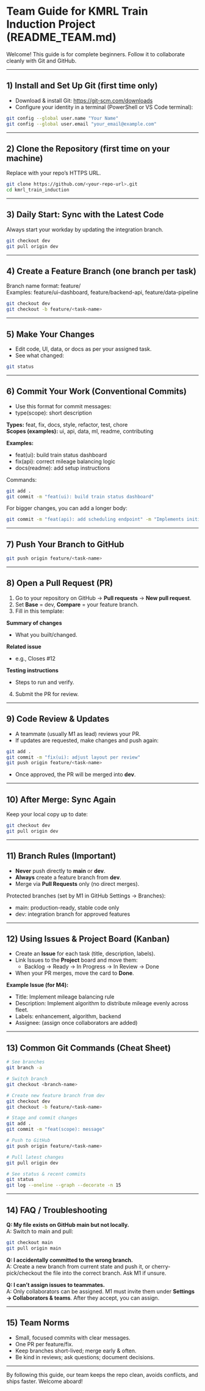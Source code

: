 # Team Guide for KMRL Train Induction Project (README_TEAM.md)

Welcome! This guide is for complete beginners. Follow it to collaborate cleanly with Git and GitHub.

---

## 1) Install and Set Up Git (first time only)

- Download & install Git: https://git-scm.com/downloads  
- Configure your identity in a terminal (PowerShell or VS Code terminal):

~~~bash
git config --global user.name "Your Name"
git config --global user.email "your_email@example.com"
~~~

---

## 2) Clone the Repository (first time on your machine)

Replace <your-repo-url> with your repo’s HTTPS URL.

~~~bash
git clone https://github.com/<your-repo-url>.git
cd kmrl_train_induction
~~~

---

## 3) Daily Start: Sync with the Latest Code

Always start your workday by updating the integration branch.

~~~bash
git checkout dev
git pull origin dev
~~~

---

## 4) Create a Feature Branch (one branch per task)

Branch name format: feature/<task-name>  
Examples: feature/ui-dashboard, feature/backend-api, feature/data-pipeline

~~~bash
git checkout dev
git checkout -b feature/<task-name>
~~~

---

## 5) Make Your Changes

- Edit code, UI, data, or docs as per your assigned task.
- See what changed:

~~~bash
git status
~~~

---

## 6) Commit Your Work (Conventional Commits)

- Use this format for commit messages:
- type(scope): short description


**Types:** feat, fix, docs, style, refactor, test, chore  
**Scopes (examples):** ui, api, data, ml, readme, contributing

**Examples:**
- feat(ui): build train status dashboard
- fix(api): correct mileage balancing logic
- docs(readme): add setup instructions

Commands:

~~~bash
git add .
git commit -m "feat(ui): build train status dashboard"
~~~

For bigger changes, you can add a longer body:

~~~bash
git commit -m "feat(api): add scheduling endpoint" -m "Implements initial route and validation for train induction."
~~~

---

## 7) Push Your Branch to GitHub

~~~bash
git push origin feature/<task-name>
~~~

---

## 8) Open a Pull Request (PR)

1. Go to your repository on GitHub → **Pull requests** → **New pull request**.  
2. Set **Base** = dev, **Compare** = your feature branch.  
3. Fill in this template:

**Summary of changes**  
- What you built/changed.

**Related issue**  
- e.g., Closes #12

**Testing instructions**  
- Steps to run and verify.

4. Submit the PR for review.

---

## 9) Code Review & Updates

- A teammate (usually M1 as lead) reviews your PR.
- If updates are requested, make changes and push again:

~~~bash
git add .
git commit -m "fix(ui): adjust layout per review"
git push origin feature/<task-name>
~~~

- Once approved, the PR will be merged into **dev**.

---

## 10) After Merge: Sync Again

Keep your local copy up to date:

~~~bash
git checkout dev
git pull origin dev
~~~

---

## 11) Branch Rules (Important)

- **Never** push directly to **main** or **dev**.  
- **Always** create a feature branch from **dev**.  
- Merge via **Pull Requests** only (no direct merges).

Protected branches (set by M1 in GitHub Settings → Branches):
- main: production-ready, stable code only
- dev: integration branch for approved features

---

## 12) Using Issues & Project Board (Kanban)

- Create an **Issue** for each task (title, description, labels).
- Link Issues to the **Project** board and move them:
  - Backlog → Ready → In Progress → In Review → Done
- When your PR merges, move the card to **Done**.

**Example Issue (for M4):**
- Title: Implement mileage balancing rule  
- Description: Implement algorithm to distribute mileage evenly across fleet.  
- Labels: enhancement, algorithm, backend  
- Assignee: (assign once collaborators are added)

---

## 13) Common Git Commands (Cheat Sheet)

~~~bash
# See branches
git branch -a

# Switch branch
git checkout <branch-name>

# Create new feature branch from dev
git checkout dev
git checkout -b feature/<task-name>

# Stage and commit changes
git add .
git commit -m "feat(scope): message"

# Push to GitHub
git push origin feature/<task-name>

# Pull latest changes
git pull origin dev

# See status & recent commits
git status
git log --oneline --graph --decorate -n 15
~~~

---

## 14) FAQ / Troubleshooting

**Q: My file exists on GitHub main but not locally.**  
A: Switch to main and pull:
~~~bash
git checkout main
git pull origin main
~~~

**Q: I accidentally committed to the wrong branch.**  
A: Create a new branch from current state and push it, or cherry-pick/checkout the file into the correct branch. Ask M1 if unsure.

**Q: I can’t assign issues to teammates.**  
A: Only collaborators can be assigned. M1 must invite them under **Settings → Collaborators & teams**. After they accept, you can assign.

---

## 15) Team Norms

- Small, focused commits with clear messages.  
- One PR per feature/fix.  
- Keep branches short-lived; merge early & often.  
- Be kind in reviews; ask questions; document decisions.

---

By following this guide, our team keeps the repo clean, avoids conflicts, and ships faster. Welcome aboard!
